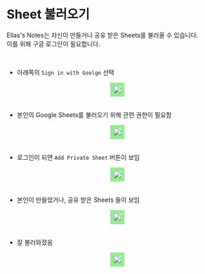 # Sheet 불러오기

Ellas's Notes는 자신이 만들거나 공유 받은 Sheets를 불러올 수 있습니다.  
이를 위해 구글 로그인이 필요합니다.


<br/>

- 아래쪽의 `Sign in with Goolge` 선택

<center><img src="/load_1.jpg" style="border: 8px solid lightgreen"></center>

<br/>

- 본인의 Google Sheets를 불러오기 위해 관련 권한이 필요함

<center><img src="/load_2.jpg" style="border: 8px solid lightgreen"></center>

<br/>

- 로그인이 되면 `Add Private Sheet` 버튼이 보임

<center><img src="/load_3.jpg" style="border: 8px solid lightgreen"></center>

<br/>

- 본인이 만들었거나, 공유 받은 Sheets 들이 보임

<center><img src="/load_4.jpg" style="border: 8px solid lightgreen"></center>

<br/>

- 잘 불러와졌음

<center><img src="/load_5.jpg" style="border: 8px solid lightgreen"></center>


